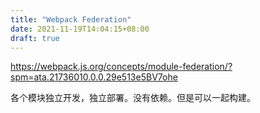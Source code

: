 ```yaml
---
title: "Webpack Federation"
date: 2021-11-19T14:04:15+08:00
draft: true
---
```


https://webpack.js.org/concepts/module-federation/?spm=ata.21736010.0.0.29e513e5BV7ohe

各个模块独立开发，独立部署。没有依赖。但是可以一起构建。

